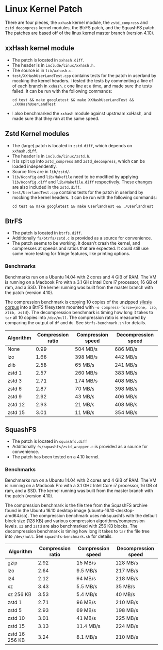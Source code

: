# Linux Kernel Patch

There are four pieces, the `xxhash` kernel module, the `zstd_compress` and `zstd_decompress` kernel modules, the BtrFS patch, and the SquashFS patch.
The patches are based off of the linux kernel master branch (version 4.10).

## xxHash kernel module

* The patch is located in `xxhash.diff`.
* The header is in `include/linux/xxhash.h`.
* The source is in `lib/xxhash.c`.
* `test/XXHashUserLandTest.cpp` contains tests for the patch in userland by mocking the kernel headers.
  I tested the tests by commenting a line of of each branch in `xxhash.c` one line at a time, and made sure the tests failed.
  It can be run with the following commands:
  ```
  cd test && make googletest && make XXHashUserLandTest && ./XXHashUserLandTest
  ```
* I also benchmarked the `xxhash` module against upstream xxHash, and made sure that they ran at the same speed.

## Zstd Kernel modules

* The (large) patch is located in `zstd.diff`, which depends on `xxhash.diff`.
* The header is in `include/linux/zstd.h`.
* It is split up into `zstd_compress` and `zstd_decompress`, which can be loaded independently.
* Source files are in `lib/zstd/`.
* `lib/Kconfig` and `lib/Makefile` need to be modified by applying `lib/Kconfig.diff` and `lib/Makefile.diff` respectively.
  These changes are also included in the `zstd.diff`.
* `test/UserlandTest.cpp` contains tests for the patch in userland by mocking the kernel headers.
  It can be run with the following commands:
  ```
  cd test && make googletest && make UserlandTest && ./UserlandTest
  ```

## BtrFS

* The patch is located in `btrfs.diff`.
* Additionally `fs/btrfs/zstd.c` is provided as a source for convenience.
* The patch seems to be working, it doesn't crash the kernel, and compresses at speeds and ratios that are expected.
  It could still use some more testing for fringe features, like printing options.

### Benchmarks

Benchmarks run on a Ubuntu 14.04 with 2 cores and 4 GiB of RAM.
The VM is running on a Macbook Pro with a 3.1 GHz Intel Core i7 processor,
16 GB of ram, and a SSD.
The kernel running was built from the master branch with the patch (version 4.10).

The compression benchmark is copying 10 copies of the
unzipped [silesia corpus](http://mattmahoney.net/dc/silesia.html) into a BtrFS
filesystem mounted with `-o compress-force={none, lzo, zlib, zstd}`.
The decompression benchmark is timing how long it takes to `tar` all 10 copies
into `/dev/null`.
The compression ratio is measured by comparing the output of `df` and `du`.
See `btrfs-benchmark.sh` for details.

| Algorithm | Compression ratio | Compression speed | Decompression speed |
|-----------|-------------------|-------------------|---------------------|
| None      | 0.99              | 504 MB/s          | 686 MB/s            |
| lzo       | 1.66              | 398 MB/s          | 442 MB/s            |
| zlib      | 2.58              | 65 MB/s           | 241 MB/s            |
| zstd 1    | 2.57              | 260 MB/s          | 383 MB/s            |
| zstd 3    | 2.71              | 174 MB/s          | 408 MB/s            |
| zstd 6    | 2.87              | 70 MB/s           | 398 MB/s            |
| zstd 9    | 2.92              | 43 MB/s           | 406 MB/s            |
| zstd 12   | 2.93              | 21 MB/s           | 408 MB/s            |
| zstd 15   | 3.01              | 11 MB/s           | 354 MB/s            |


## SquashFS

* The patch is located in `squashfs.diff`
* Additionally `fs/squashfs/zstd_wrapper.c` is provided as a source for convenience.
* The patch has been tested on a 4.10 kernel.

### Benchmarks

Benchmarks run on a Ubuntu 14.04 with 2 cores and 4 GiB of RAM.
The VM is running on a Macbook Pro with a 3.1 GHz Intel Core i7 processor,
16 GB of ram, and a SSD.
The kernel running was built from the master branch with the patch (version 4.10).

The compression benchmark is the file tree from the SquashFS archive found in the
Ubuntu 16.10 desktop image (ubuntu-16.10-desktop-amd64.iso).
The compression benchmark uses mksquashfs with the default block size (128 KB)
and various compression algorithms/compression levels.
`xz` and `zstd` are also benchmarked with 256 KB blocks.
The decompression benchmark is timing how long it takes to `tar` the file tree
into `/dev/null`.
See `squashfs-benchmark.sh` for details.

| Algorithm      | Compression ratio | Compression speed | Decompression speed |
|----------------|-------------------|-------------------|---------------------|
| gzip           | 2.92              |   15 MB/s         | 128 MB/s            |
| lzo            | 2.64              |  9.5 MB/s         | 217 MB/s            |
| lz4            | 2.12              |   94 MB/s         | 218 MB/s            |
| xz             | 3.43              |  5.5 MB/s         |  35 MB/s            |
| xz 256 KB      | 3.53              |  5.4 MB/s         |  40 MB/s            |
| zstd 1         | 2.71              |   96 MB/s         | 210 MB/s            |
| zstd 5         | 2.93              |   69 MB/s         | 198 MB/s            |
| zstd 10        | 3.01              |   41 MB/s         | 225 MB/s            |
| zstd 15        | 3.13              | 11.4 MB/s         | 224 MB/s            |
| zstd 16 256 KB | 3.24              |  8.1 MB/s         | 210 MB/s            |
